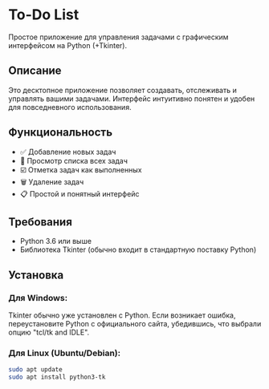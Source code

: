 # To-Do List

Простое приложение для управления задачами с графическим интерфейсом на Python (+Tkinter).

## Описание

Это десктопное приложение позволяет создавать, отслеживать и управлять вашими задачами. Интерфейс интуитивно понятен и удобен для повседневного использования.

## Функциональность

- ✅ Добавление новых задач
- 👀 Просмотр списка всех задач
- ☑️ Отметка задач как выполненных
- 🗑️ Удаление задач
- 📋 Простой и понятный интерфейс

## Требования

- Python 3.6 или выше
- Библиотека Tkinter (обычно входит в стандартную поставку Python)

## Установка

### Для Windows:
Tkinter обычно уже установлен с Python. Если возникает ошибка, переустановите Python с официального сайта, убедившись, что выбрали опцию "tcl/tk and IDLE".

### Для Linux (Ubuntu/Debian):
```bash
sudo apt update
sudo apt install python3-tk